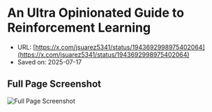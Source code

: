 # An Ultra Opinionated Guide to Reinforcement Learning

- URL: [https://x.com/jsuarez5341/status/1943692998975402064](https://x.com/jsuarez5341/status/1943692998975402064)
- Saved on: 2025-07-17

## Full Page Screenshot

![Full Page Screenshot](fullpage.png)
